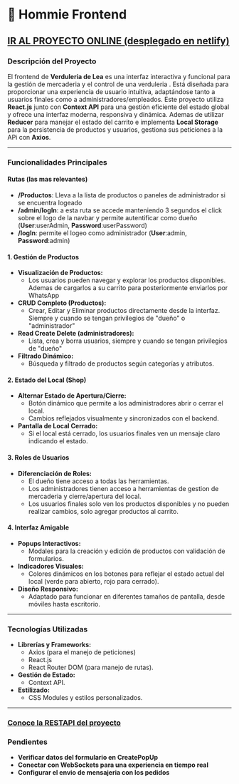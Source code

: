 # :tomato: Hommie Frontend

## [IR AL PROYECTO ONLINE (desplegado en netlify)](brilliant-conkies-4ca1b8.netlify.app)

### Descripción del Proyecto

El frontend de **Verduleria de Lea** es una interfaz interactiva y funcional para la gestión de mercaderia y el control de una verduleria . Está diseñada para proporcionar una experiencia de usuario intuitiva, adaptándose tanto a usuarios finales como a administradores/empleados. Este proyecto utiliza **React.js** junto con **Context API** para una gestión eficiente del estado global y ofrece una interfaz moderna, responsiva y dinámica. Ademas de utilizar **Reducer** para manejar el estado del carrito e implementa **Local Storage** para la persistencia de productos y usuarios, gestiona sus peticiones a la APi
con **Axios**.

---

### Funcionalidades Principales

#### Rutas (las mas relevantes)

- **/Productos**: Lleva a la lista de productos o paneles de administrador si se encuentra logeado
- **/admin/logIn**: a esta ruta se accede manteniendo 3 segundos el click sobre el logo de la navbar y permite autentificar como dueño (**User**:userAdmin, **Password**:userPassword)
- **/logIn**: permite el logeo como administrador (**User**:admin, **Password**:admin)

#### **1. Gestión de Productos**

- **Visualización de Productos:**
  - Los usuarios pueden navegar y explorar los productos disponibles. Ademas de cargarlos a su carrito para posteriormente enviarlos por WhatsApp
- **CRUD Completo (Productos):**
  - Crear, Editar y Eliminar productos directamente desde la interfaz. Siempre y cuando se tengan privilegios de "dueño" o "administrador"
- **Read Create Delete (administradores):**
  - Lista, crea y borra usuarios, siempre y cuando se tengan privilegios de "dueño"
- **Filtrado Dinámico:**
  - Búsqueda y filtrado de productos según categorías y atributos.

#### **2. Estado del Local (Shop)**

- **Alternar Estado de Apertura/Cierre:**
  - Botón dinámico que permite a los administradores abrir o cerrar el local.
  - Cambios reflejados visualmente y sincronizados con el backend.
- **Pantalla de Local Cerrado:**
  - Si el local está cerrado, los usuarios finales ven un mensaje claro indicando el estado.

#### **3. Roles de Usuarios**

- **Diferenciación de Roles:**
  - El dueño tiene acceso a todas las herramientas.
  - Los administradores tienen acceso a herramientas de gestion de mercaderia y cierre/apertura del local.
  - Los usuarios finales solo ven los productos disponibles y no pueden realizar cambios, solo agregar productos al carrito.

#### **4. Interfaz Amigable**

- **Popups Interactivos:**
  - Modales para la creación y edición de productos con validación de formularios.
- **Indicadores Visuales:**
  - Colores dinámicos en los botones para reflejar el estado actual del local (verde para abierto, rojo para cerrado).
- **Diseño Responsivo:**
  - Adaptado para funcionar en diferentes tamaños de pantalla, desde móviles hasta escritorio.

---

### Tecnologías Utilizadas

- **Librerías y Frameworks:**
  - Axios (para el manejo de peticiones)
  - React.js
  - React Router DOM (para manejo de rutas).
- **Gestión de Estado:**
  - Context API.
- **Estilizado:**
  - CSS Modules y estilos personalizados.

---

### [Conoce la RESTAPI del proyecto](https://github.com/Leandroidev/verduleria-RestApi)

### Pendientes

- **Verificar datos del formulario en CreatePopUp**
- **Conectar con WebSockets para una experiencia en tiempo real**
- **Configurar el envio de mensajeria con los pedidos**
